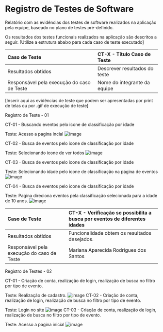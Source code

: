 # Registro de Testes de Software

Relatório com as evidências dos testes de software realizados na aplicação pela equipe, baseado no plano de testes pré-definido.

Os resultados dos testes funcionais realizados na aplicação são descritos a seguir. [Utilize a estrutura abaixo para cada caso de teste executado]

|Caso de Teste    | CT-X - Título Caso de Teste |
|:---|:---|
| Resultados obtidos | Descrever resultados do teste  |
| Responsável pela execução do caso de Teste | Nome do integrante da equipe |

[Inserir aqui as evidências de teste que podem ser apresentadas por print de telas ou por .gif de execução de teste]

Registro de Teste - 01

CT-01 - Buscando eventos pelo icone de classificação por idade

Teste: Acesso a pagina incial
![image](https://github.com/ICEI-PUC-Minas-PMV-ADS/pmv-ads-2023-2-e1-proj-web-t7-vivabh/assets/145329783/02a4c716-9810-414c-91bd-10ac9e2ccac8)

CT-02 - Busca de eventos pelo icone de classificação por idade

Teste: Selecionando icone de ver todos
![image](https://github.com/ICEI-PUC-Minas-PMV-ADS/pmv-ads-2023-2-e1-proj-web-t7-vivabh/assets/145329783/04a685a4-2afc-450d-839a-2ad66d6fb0d3)

CT-03 - Busca de eventos pelo icone de classificação por idade

Teste: Selecionando idade pelo icone de classificação na página de eventos
![image](https://github.com/ICEI-PUC-Minas-PMV-ADS/pmv-ads-2023-2-e1-proj-web-t7-vivabh/assets/145329783/84c5de2c-cbd0-4c44-a8d1-4db5905a5322)

CT-04 - Busca de eventos pelo icone de classificação por idade

Teste: Pagina direciona eventos pela classificação selecionada para a idade de 10 anos. 
![image](https://github.com/ICEI-PUC-Minas-PMV-ADS/pmv-ads-2023-2-e1-proj-web-t7-vivabh/assets/145329783/53afde42-5fd2-4334-89ab-f3c4fc68dd9c)

|Caso de Teste    | CT-X - Verificação se possibilita a busca por eventos de diferentes idades |
|:---|:---|
| Resultados obtidos | Funcionalidade obtem os resultados desejados.   |
| Responsável pela execução do caso de Teste | Mariana Aparecida Rodrigues dos Santos |

Registro de Testes - 02

CT-01 - Criação de conta, realização de login, realização de busca no filtro por tipo de evento.

Teste: Realização de cadastro.
![image](https://github.com/ICEI-PUC-Minas-PMV-ADS/pmv-ads-2023-2-e1-proj-web-t7-vivabh/assets/141268716/058f7252-9c36-4161-955d-51e506c81492)
CT-02 - Criação de conta, realização de login, realização de busca no filtro por tipo de evento.

Teste: Login no site
![image](https://github.com/ICEI-PUC-Minas-PMV-ADS/pmv-ads-2023-2-e1-proj-web-t7-vivabh/assets/141268716/6b126437-6ca1-4070-b902-38bce120a664)
CT-03 - Criação de conta, realização de login, realização de busca no filtro por tipo de evento.

Teste: Acesso a pagina inicial
![image](https://github.com/ICEI-PUC-Minas-PMV-ADS/pmv-ads-2023-2-e1-proj-web-t7-vivabh/assets/141268716/332e7e59-349e-48b5-805a-f8e54ad2278e)
